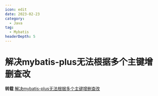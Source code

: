 ```yaml
---
icon: edit
date: 2023-02-23
category:
  - Java
tag:
  - Mybatis
headerDepth: 5
---
```



# 解决mybatis-plus无法根据多个主键增删查改
**转载**
[解决mybatis-plus无法根据多个主键增删查改](https://blog.csdn.net/qq_65377318/article/details/128878674#t1)